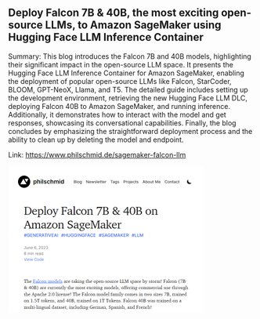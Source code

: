 ## Deploy Falcon 7B & 40B, the most exciting open-source LLMs, to Amazon SageMaker using Hugging Face LLM Inference Container
Summary: This blog introduces the Falcon 7B and 40B models, highlighting their significant impact in the open-source LLM space. It presents the Hugging Face LLM Inference Container for Amazon SageMaker, enabling the deployment of popular open-source LLMs like Falcon, StarCoder, BLOOM, GPT-NeoX, Llama, and T5. The detailed guide includes setting up the development environment, retrieving the new Hugging Face LLM DLC, deploying Falcon 40B to Amazon SageMaker, and running inference. Additionally, it demonstrates how to interact with the model and get responses, showcasing its conversational capabilities. Finally, the blog concludes by emphasizing the straightforward deployment process and the ability to clean up by deleting the model and endpoint.

Link: https://www.philschmid.de/sagemaker-falcon-llm

<img src="/img/e1f13ea6-0695-494e-92dd-f0f56c377ec7.png" width="400" />
<br/><br/>
